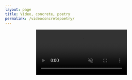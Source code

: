 ```yaml
---
layout: page
title: Video, concrete, poetry
permalink: /videoconcretepoetry/
---
```



<div align = "center" class="myvideo">
   <video controls muted style="display:block; width:300; height:auto;" autoplay controls loop="loop">
       <source src="/images/Concretepoetry2.mp4" />
   </video>
</div>





